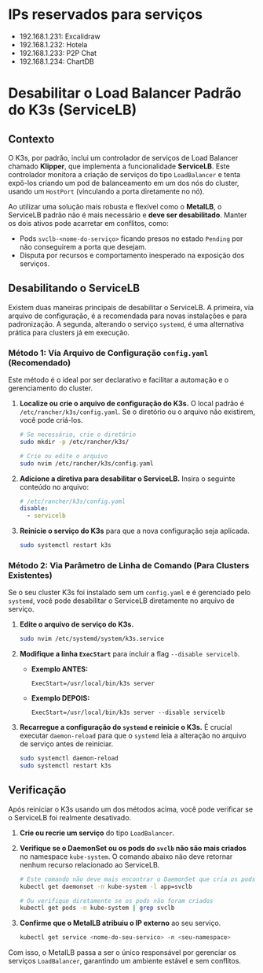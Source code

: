 # IPs reservados para serviços
- 192.168.1.231: Excalidraw
- 192.168.1.232: Hotela
- 192.168.1.233: P2P Chat
- 192.168.1.234: ChartDB

# Desabilitar o Load Balancer Padrão do K3s (ServiceLB)
## Contexto

O K3s, por padrão, inclui um controlador de serviços de Load Balancer chamado **Klipper**, que implementa a funcionalidade **ServiceLB**. Este controlador monitora a criação de serviços do tipo `LoadBalancer` e tenta expô-los criando um pod de balanceamento em um dos nós do cluster, usando um `HostPort` (vinculando a porta diretamente no nó).

Ao utilizar uma solução mais robusta e flexível como o **MetalLB**, o ServiceLB padrão não é mais necessário e **deve ser desabilitado**. Manter os dois ativos pode acarretar em conflitos, como:

* Pods `svclb-<nome-do-serviço>` ficando presos no estado `Pending` por não conseguirem a porta que desejam.
* Disputa por recursos e comportamento inesperado na exposição dos serviços.

## Desabilitando o ServiceLB

Existem duas maneiras principais de desabilitar o ServiceLB. A primeira, via arquivo de configuração, é a recomendada para novas instalações e para padronização. A segunda, alterando o serviço `systemd`, é uma alternativa prática para clusters já em execução.

### Método 1: Via Arquivo de Configuração `config.yaml` (Recomendado)

Este método é o ideal por ser declarativo e facilitar a automação e o gerenciamento do cluster.

1.  **Localize ou crie o arquivo de configuração do K3s.** O local padrão é `/etc/rancher/k3s/config.yaml`. Se o diretório ou o arquivo não existirem, você pode criá-los.

    ```bash
    # Se necessário, crie o diretório
    sudo mkdir -p /etc/rancher/k3s/

    # Crie ou edite o arquivo
    sudo nvim /etc/rancher/k3s/config.yaml
    ```

2.  **Adicione a diretiva para desabilitar o ServiceLB.** Insira o seguinte conteúdo no arquivo:

    ```yaml
    # /etc/rancher/k3s/config.yaml
    disable:
      - servicelb
    ```

3.  **Reinicie o serviço do K3s** para que a nova configuração seja aplicada.

    ```bash
    sudo systemctl restart k3s
    ```

### Método 2: Via Parâmetro de Linha de Comando (Para Clusters Existentes)

Se o seu cluster K3s foi instalado sem um `config.yaml` e é gerenciado pelo `systemd`, você pode desabilitar o ServiceLB diretamente no arquivo de serviço.

1.  **Edite o arquivo de serviço do K3s.**

    ```bash
    sudo nvim /etc/systemd/system/k3s.service
    ```

2.  **Modifique a linha `ExecStart`** para incluir a flag `--disable servicelb`.

    * **Exemplo ANTES:**

      ```
      ExecStart=/usr/local/bin/k3s server
      ```

    * **Exemplo DEPOIS:**

      ```
      ExecStart=/usr/local/bin/k3s server --disable servicelb
      ```

3.  **Recarregue a configuração do `systemd` e reinicie o K3s.** É crucial executar `daemon-reload` para que o `systemd` leia a alteração no arquivo de serviço antes de reiniciar.

    ```bash
    sudo systemctl daemon-reload
    sudo systemctl restart k3s
    ```

## Verificação

Após reiniciar o K3s usando um dos métodos acima, você pode verificar se o ServiceLB foi realmente desativado.

1.  **Crie ou recrie um serviço** do tipo `LoadBalancer`.

2.  **Verifique se o DaemonSet ou os pods do `svclb` não são mais criados** no namespace `kube-system`. O comando abaixo não deve retornar nenhum recurso relacionado ao ServiceLB.

    ```bash
    # Este comando não deve mais encontrar o DaemonSet que cria os pods do ServiceLB
    kubectl get daemonset -n kube-system -l app=svclb

    # Ou verifique diretamente se os pods não foram criados
    kubectl get pods -n kube-system | grep svclb
    ```

3.  **Confirme que o MetalLB atribuiu o IP externo** ao seu serviço.

    ```bash
    kubectl get service <nome-do-seu-servico> -n <seu-namespace>
    ```

Com isso, o MetalLB passa a ser o único responsável por gerenciar os serviços `LoadBalancer`, garantindo um ambiente estável e sem conflitos.
